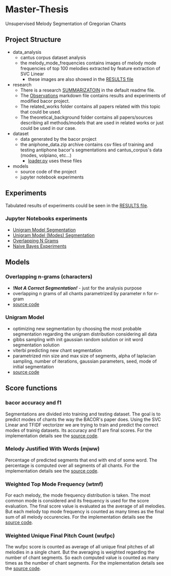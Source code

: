 # Master-Thesis
Unsupervised Melody Segmentation of Gregorian Chants

## Project Structure
 - data_analysis
   - cantus corpus dataset analysis
   - the melody_mode_frequencies contains images of melody mode frequencies of top 100 melodies extracted by feature extraction of SVC Linear
     - these images are also showed in the [RESULTS file](./RESULTS.MD)
 - research
   - There is a research [SUMMARIZATOIN](./research/ReadMe.MD) in the default readme file.
   - The [Observations](./research/Observations.MD) markdown file contains results and experiments of modified bacor project.
   - The related_works folder contains all papers related with this topic that could be used.
   - The theoretical_background folder contains all papers/sources describing all methods/models that are used in related works or just could be used in our case.
 - dataset
   - data generated by the bacor project
   - the aniphone_data.zip archive contains csv files of training and testing antiphone bacor's segmentations and cantus_corpus's data (modes, volpiano, etc...)
     - [loader.py](./models/src/utils/loader.py) uses these files
 - models
   - source code of the project
   - jupyter notebook experiments



## Experiments

Tabulated results of experiments could be seen in the [RESULTS file](./RESULTS.MD).
### Jupyter Notebooks experiments
 - [Unigram Model Segmentation](./models/experiments/unigram_model.ipynb)
 - [Unigram Model (Modes) Segmentation](./models/experiments/unigram_model_modes.ipynb)
 - [Overlapping N Grams](./models/experiments/overlappig_n_grams.ipynb)
 - [Naive Bayes Experiments](./models/naive_bayes_analysis.ipynb)



## Models

### Overlapping n-grams (characters)
 - ***!Not A Correct Segmentation!*** - just for the analysis purpose
 - overlapping n grams of all chants parametrized by parameter n for n-gram
 - [source code](./models/src/models/overlapping_ngrams.py)

### Unigram Model
 - optimizing new segmentation by choosing the most probable segmentation regarding the unigram distribution considering all data
 - gibbs sampling with init gaussian random solution or init word segmentation solution
 - viterbi predicting new chant segmentation
 - parametrized min size and max size of segments, alpha of laplacian sampling, number of iterations, gaussian parameters, seed, mode of initial segmentation
 - [source code](./models/src/models/unigram_model.py.py)





## Score functions

### bacor accuracy and f1
Segmentations are divided into training and testing dataset. The goal is to predict modes of chants the way the BACOR's paper does. Using the SVC Linear and TFIDF vectorizer we are trying to train and predict the correct modes of trainig datasets. Its accuracy and f1 are final scores. For the implementation details see the [source code](./models/src/eval/bacor_score.py).

### Melody Justified With Words (mjww)
Percentage of predicted segments that end with end of some word. The percentage is computed over all segments of all chants. For the implementation details see the [source code](./models/src/eval/mjww_score.py).

### Weighted Top Mode Frequency (wtmf)
For each melody, the mode frequency distribution is taken. The most common mode is considered and its frequency is used for the score evaluation. The final score value is evaluated as the average of all melodies. But each melody top mode frequency is counted as many times as the final sum of all melody occurencies. For the implementation details see the [source code](./models/src/eval/wtmf.py).

### Weighted Unique Final Pitch Count (wufpc)
The wufpc score is counted as average of all unique final pitches of all melodies in a single chant. But the averaging is weighted regarding the number of chant segments. So each computed value is counted as many times as the number of chant segments. For the implementation details see the [source code](./models/src/eval/wufpc_score.py).